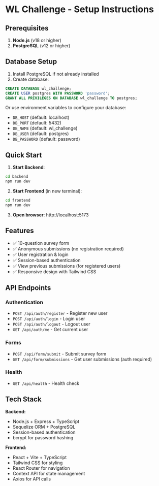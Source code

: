 # WL Challenge - Setup Instructions

## Prerequisites

1. **Node.js** (v18 or higher)
2. **PostgreSQL** (v12 or higher)

## Database Setup

1. Install PostgreSQL if not already installed
2. Create database:
```sql
CREATE DATABASE wl_challenge;
CREATE USER postgres WITH PASSWORD 'password';
GRANT ALL PRIVILEGES ON DATABASE wl_challenge TO postgres;
```

Or use environment variables to configure your database:
- `DB_HOST` (default: localhost)
- `DB_PORT` (default: 5432) 
- `DB_NAME` (default: wl_challenge)
- `DB_USER` (default: postgres)
- `DB_PASSWORD` (default: password)

## Quick Start

1. **Start Backend**:
```bash
cd backend
npm run dev
```

2. **Start Frontend** (in new terminal):
```bash
cd frontend  
npm run dev
```

3. **Open browser**: http://localhost:5173

## Features

- ✅ 10-question survey form
- ✅ Anonymous submissions (no registration required)
- ✅ User registration & login
- ✅ Session-based authentication
- ✅ View previous submissions (for registered users)
- ✅ Responsive design with Tailwind CSS

## API Endpoints

### Authentication
- `POST /api/auth/register` - Register new user
- `POST /api/auth/login` - Login user  
- `POST /api/auth/logout` - Logout user
- `GET /api/auth/me` - Get current user

### Forms
- `POST /api/form/submit` - Submit survey form
- `GET /api/form/submissions` - Get user submissions (auth required)

### Health
- `GET /api/health` - Health check

## Tech Stack

**Backend:**
- Node.js + Express + TypeScript
- Sequelize ORM + PostgreSQL
- Session-based authentication
- bcrypt for password hashing

**Frontend:**  
- React + Vite + TypeScript
- Tailwind CSS for styling
- React Router for navigation
- Context API for state management
- Axios for API calls
